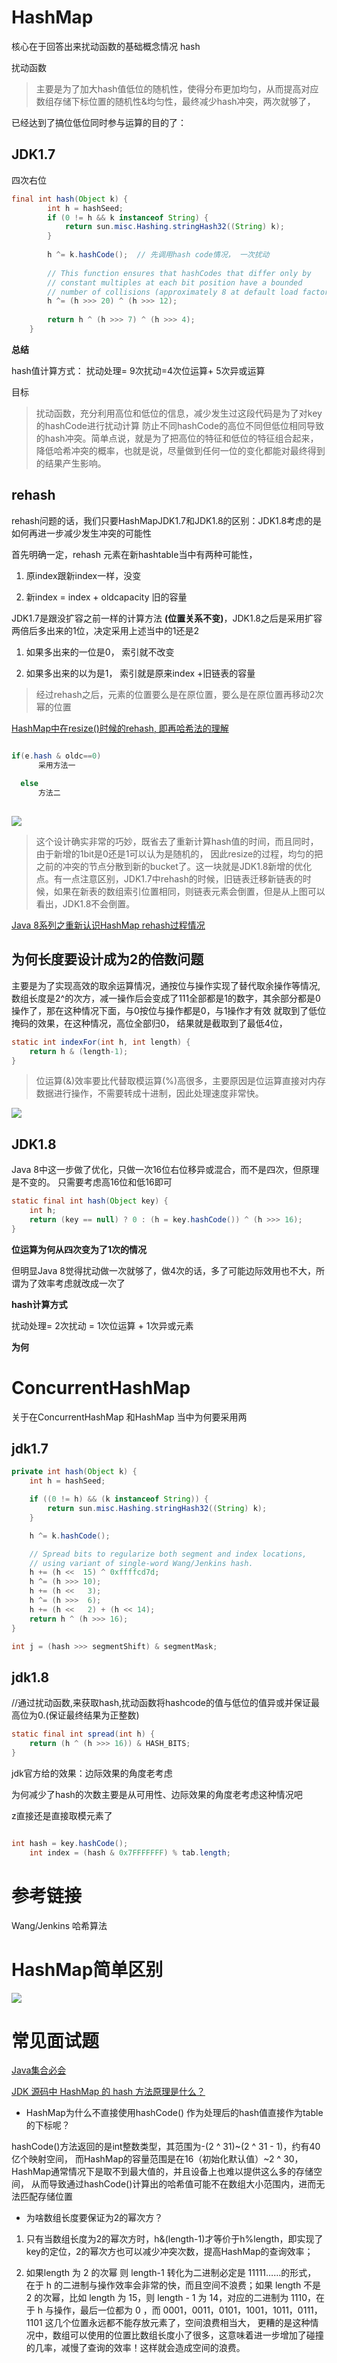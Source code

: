 # HashMap

核心在于回答出来扰动函数的基础概念情况
hash 

扰动函数
>主要是为了加大hash值低位的随机性，使得分布更加均匀，从而提高对应数组存储下标位置的随机性&均匀性，最终减少hash冲突，两次就够了，

已经达到了搞位低位同时参与运算的目的了：

## JDK1.7

四次右位

```java
final int hash(Object k) {
        int h = hashSeed;
        if (0 != h && k instanceof String) {
            return sun.misc.Hashing.stringHash32((String) k);
        }
 
        h ^= k.hashCode();  // 先调用hash code情况， 一次扰动
 
        // This function ensures that hashCodes that differ only by
        // constant multiples at each bit position have a bounded
        // number of collisions (approximately 8 at default load factor).
        h ^= (h >>> 20) ^ (h >>> 12);   
        
        return h ^ (h >>> 7) ^ (h >>> 4);
    }

```

**总结**

hash值计算方式： 扰动处理= 9次扰动=4次位运算+ 5次异或运算


目标

>扰动函数，充分利用高位和低位的信息，减少发生过这段代码是为了对key的hashCode进行扰动计算
防止不同hashCode的高位不同但低位相同导致的hash冲突。简单点说，就是为了把高位的特征和低位的特征组合起来，降低哈希冲突的概率，也就是说，尽量做到任何一位的变化都能对最终得到的结果产生影响。


## rehash

rehash问题的话，我们只要HashMapJDK1.7和JDK1.8的区别：JDK1.8考虑的是如何再进一步减少发生冲突的可能性

首先明确一定，rehash 元素在新hashtable当中有两种可能性，

1. 原index跟新index一样，没变

2. 新index = index + oldcapacity 旧的容量

JDK1.7是跟没扩容之前一样的计算方法 **(位置关系不变)**，JDK1.8之后是采用扩容两倍后多出来的1位，决定采用上述当中的1还是2

1. 如果多出来的一位是0， 索引就不改变

2. 如果多出来的以为是1， 索引就是原来index +旧链表的容量

>经过rehash之后，元素的位置要么是在原位置，要么是在原位置再移动2次幂的位置

[HashMap中在resize()时候的rehash, 即再哈希法的理解 ](https://blog.csdn.net/qq_27093465/article/details/52270519)

```java

if(e.hash & oldc==0)
      采用方法一
    
  else
      方法二
      
```

![](https://github.com/wabc1994/InterviewRecord/blob/master/Java%E5%9F%BA%E7%A1%80/%E5%9B%BE%E7%89%87/jdk18rehash.png)

>这个设计确实非常的巧妙，既省去了重新计算hash值的时间，而且同时，由于新增的1bit是0还是1可以认为是随机的，
因此resize的过程，均匀的把之前的冲突的节点分散到新的bucket了。这一块就是JDK1.8新增的优化点。有一点注意区别，JDK1.7中rehash的时候，旧链表迁移新链表的时候，如果在新表的数组索引位置相同，则链表元素会倒置，但是从上图可以看出，JDK1.8不会倒置。


[Java 8系列之重新认识HashMap rehash过程情况](https://tech.meituan.com/2016/06/24/java-hashmap.html)



## 为何长度要设计成为2的倍数问题

主要是为了实现高效的取余运算情况，通按位与操作实现了替代取余操作等情况, 数组长度是2^的次方，减一操作后会变成了111全部都是1的数字，其余部分都是0操作了，那在这种情况下面，与0按位与操作都是0，与1操作才有效
就取到了低位掩码的效果，在这种情况，高位全部归0， 结果就是截取到了最低4位，



```java
static int indexFor(int h, int length) {
    return h & (length-1);
}
```

>位运算(&)效率要比代替取模运算(%)高很多，主要原因是位运算直接对内存数据进行操作，不需要转成十进制，因此处理速度非常快。


![](https://github.com/wabc1994/InterviewRecord/blob/master/Java%E5%9F%BA%E7%A1%80/%E5%9B%BE%E7%89%87/h%26(length-1).png)


## JDK1.8

Java 8中这一步做了优化，只做一次16位右位移异或混合，而不是四次，但原理是不变的。
只需要考虑高16位和低16即可

```java
static final int hash(Object key) {
    int h;
    return (key == null) ? 0 : (h = key.hashCode()) ^ (h >>> 16);
}
```

**位运算为何从四次变为了1次的情况**

但明显Java 8觉得扰动做一次就够了，做4次的话，多了可能边际效用也不大，所谓为了效率考虑就改成一次了


**hash计算方式**

扰动处理= 2次扰动 = 1次位运算 + 1次异或元素

**为何**


# ConcurrentHashMap

关于在ConcurrentHashMap 和HashMap 当中为何要采用两

## jdk1.7

```java
private int hash(Object k) {
    int h = hashSeed;

    if ((0 != h) && (k instanceof String)) {
        return sun.misc.Hashing.stringHash32((String) k);
    }

    h ^= k.hashCode();

    // Spread bits to regularize both segment and index locations,
    // using variant of single-word Wang/Jenkins hash.
    h += (h <<  15) ^ 0xffffcd7d;
    h ^= (h >>> 10);
    h += (h <<   3);
    h ^= (h >>>  6);
    h += (h <<   2) + (h << 14);
    return h ^ (h >>> 16);
}

int j = (hash >>> segmentShift) & segmentMask;

```

## jdk1.8

 //通过扰动函数,来获取hash,扰动函数将hashcode的值与低位的值异或并保证最高位为0.(保证最终结果为正整数) 

```java
static final int spread(int h) {
    return (h ^ (h >>> 16)) & HASH_BITS;
}
```


jdk官方给的效果：边际效果的角度老考虑

为何减少了hash的次数主要是从可用性、边际效果的角度老考虑这种情况吧

z直接还是直接取模元素了

```java

int hash = key.hashCode();
    int index = (hash & 0x7FFFFFFF) % tab.length;
```

# 参考链接

Wang/Jenkins 哈希算法


# HashMap简单区别

![](https://github.com/wabc1994/InterviewRecord/blob/master/Java%E5%9F%BA%E7%A1%80/%E5%9B%BE%E7%89%87/78%E6%AF%94%E8%BE%83.png)

# 常见面试题

[Java集合必会](https://cloud.tencent.com/developer/article/1184097)

[JDK 源码中 HashMap 的 hash 方法原理是什么？](https://www.zhihu.com/question/20733617)

- HashMap为什么不直接使用hashCode() 作为处理后的hash值直接作为table的下标呢？

hashCode()方法返回的是int整数类型，其范围为-(2 ^ 31)~(2 ^ 31 - 1)，约有40亿个映射空间，
而HashMap的容量范围是在16（初始化默认值）~2 ^ 30，HashMap通常情况下是取不到最大值的，并且设备上也难以提供这么多的存储空间，
从而导致通过hashCode()计算出的哈希值可能不在数组大小范围内，进而无法匹配存储位置

- 为啥数组长度要保证为2的幂次方？

1. 只有当数组长度为2的幂次方时，h&(length-1)才等价于h%length，即实现了key的定位，2的幂次方也可以减少冲突次数，提高HashMap的查询效率；


2. 如果length 为 2 的次幂 则 length-1 转化为二进制必定是 11111……的形式，
在于 h 的二进制与操作效率会非常的快，而且空间不浪费；如果 length 不是 2 的次幂，比如 length 为 15，则 length - 1 为 14，对应的二进制为 1110，在于 h 与操作，最后一位都为 0 ，而 0001，0011，0101，1001，1011，0111，1101 这几个位置永远都不能存放元素了，空间浪费相当大，
更糟的是这种情况中，数组可以使用的位置比数组长度小了很多，这意味着进一步增加了碰撞的几率，减慢了查询的效率！这样就会造成空间的浪费。